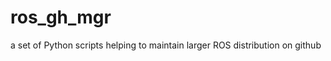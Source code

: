 ros_gh_mgr
==========

a set of Python scripts helping to maintain larger ROS distribution on github
